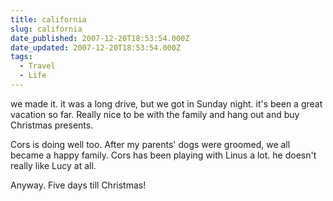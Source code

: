 ```yaml
---
title: california
slug: california
date_published: 2007-12-20T18:53:54.000Z
date_updated: 2007-12-20T18:53:54.000Z
tags:
  - Travel
  - Life
---
```


we made it. it was a long drive, but we got in Sunday night. it's been a great vacation so far. Really nice to be with the family and hang out and buy Christmas presents.

Cors is doing well too. After my parents' dogs were groomed, we all became a happy family. Cors has been playing with Linus a lot. he doesn't really like Lucy at all.

Anyway. Five days till Christmas!
